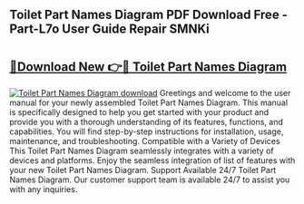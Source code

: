 ## Toilet Part Names Diagram PDF Download Free - Part-L7o User Guide Repair SMNKi

# <h2><a href="http://dfjgust.blite.top/?on=Toilet+Part+Names+Diagram">🔗Download New 👉🔴 Toilet Part Names Diagram</a></h2>

[![Toilet Part Names Diagram download](https://i.imgur.com/lujVjoI.png)](http://dfjgust.blite.top/?on=Toilet+Part+Names+Diagram)
Greetings and welcome to the user manual for your newly assembled Toilet Part Names Diagram. This manual is specifically designed to help you get started with your product and provide you with a thorough understanding of its features, functions, and capabilities. You will find step-by-step instructions for installation, usage, maintenance, and troubleshooting. Compatible with a Variety of Devices This Toilet Part Names Diagram seamlessly integrates with a variety of devices and platforms. Enjoy the seamless integration of list of features with your new Toilet Part Names Diagram. Support Available 24/7 Toilet Part Names Diagram. Our customer support team is available 24/7 to assist you with any inquiries.
